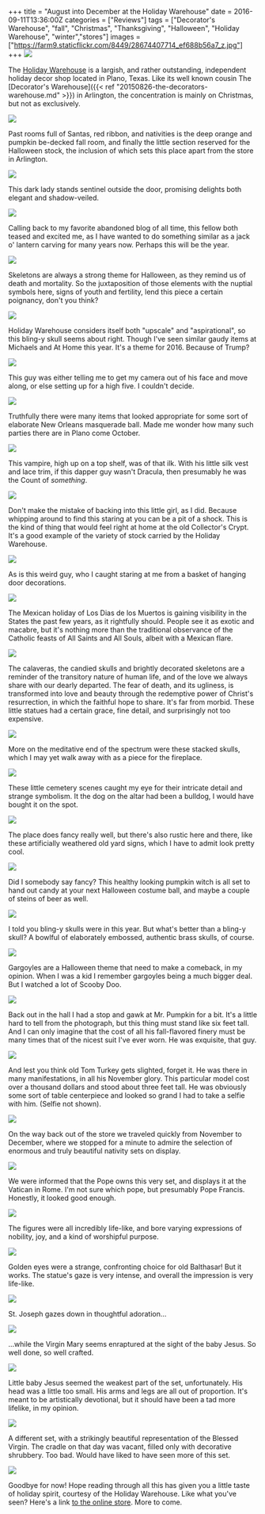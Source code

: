 +++
title = "August into December at the Holiday Warehouse"
date = 2016-09-11T13:36:00Z
categories = ["Reviews"]
tags = ["Decorator's Warehouse", "fall", "Christmas", "Thanksgiving", "Halloween", "Holiday Warehouse", "winter","stores"]
images = ["https://farm9.staticflickr.com/8449/28674407714_ef688b56a7_z.jpg"]
+++
![](https://live.staticflickr.com/8449/28674407714_0f3cbbea0f_k.jpg)

The [Holiday Warehouse](http://www.holidaywarehouse.com/) is a largish, and rather outstanding, independent holiday decor shop located in Plano, Texas. Like its well known cousin The [Decorator's Warehouse]({{< ref "20150826-the-decorators-warehouse.md" >}}) in Arlington, the concentration is mainly on Christmas, but not as exclusively.

<!--more-->

![](https://live.staticflickr.com/8327/29296840235_9b8770ce3e_k.jpg)

Past rooms full of Santas, red ribbon, and nativities is the deep orange and pumpkin be-decked fall room, and finally the little section reserved for the Halloween stock, the inclusion of which sets this place apart from the store in Arlington.

![](https://live.staticflickr.com/8119/29188948242_087794aacc_o.jpg)

This dark lady stands sentinel outside the door, promising delights both elegant and shadow-veiled.

![](https://live.staticflickr.com/8546/28676041883_e66a12d0ed_k.jpg)

Calling back to my favorite abandoned blog of all time, this fellow both teased and excited me, as I have wanted to do something similar as a jack o' lantern carving for many years now. Perhaps this will be the year.

![](https://live.staticflickr.com/7773/28676046163_abda73a039_k.jpg)

Skeletons are always a strong theme for Halloween, as they remind us of death and mortality. So the juxtaposition of those elements with the nuptial symbols here, signs of youth and fertility, lend this piece a certain poignancy, don't you think?

![](https://live.staticflickr.com/8532/28676045173_fc579c5a04_k.jpg)

Holiday Warehouse considers itself both "upscale" and "aspirational", so this bling-y skull seems about right. Though I've seen similar gaudy items at Michaels and At Home this year. It's a theme for 2016. Because of Trump?

![](https://live.staticflickr.com/8212/28674408514_875d534529_k.jpg)

This guy was either telling me to get my camera out of his face and move along, or else setting up for a high five. I couldn't decide.

![](https://live.staticflickr.com/8084/28674413064_cef585b499_k.jpg)

Truthfully there were many items that looked appropriate for some sort of elaborate New Orleans masquerade ball. Made me wonder how many such parties there are in Plano come October.

![](https://live.staticflickr.com/8388/28676047713_ea1aac6a22_k.jpg)

This vampire, high up on a top shelf, was of that ilk. With his little silk vest and lace trim, if this dapper guy wasn't Dracula, then presumably he was the Count of _something_.

![](https://live.staticflickr.com/7502/29296838735_0ababa937c_k.jpg)

Don't make the mistake of backing into this little girl, as I did. Because whipping around to find this staring at you can be a pit of a shock. This is the kind of thing that would feel right at home at the old Collector's Crypt. It's a good  example of the variety of stock carried by the Holiday Warehouse.

![](https://live.staticflickr.com/8808/29263058606_e3fa754a0d_k.jpg)

As is this weird guy, who I caught staring at me from a basket of hanging door decorations.

![](https://live.staticflickr.com/8403/28676048583_9fd7dffa91_k.jpg)

The Mexican holiday of Los Dias de los Muertos is gaining visibility in the States the past few years, as it rightfully should. People see it as exotic and macabre, but it's nothing more than the traditional observance of the Catholic feasts of All Saints and All Souls, albeit with a Mexican flare.

![](https://live.staticflickr.com/7736/28676049393_e0eb1269d4_k.jpg)

The calaveras, the candied skulls and brightly decorated skeletons are a reminder of the transitory nature of human life, and of the love we always share with our dearly departed. The fear of death, and its ugliness, is transformed into love and beauty through the redemptive power of Christ's resurrection, in which the faithful hope to share. It's far from morbid. These little statues had a certain grace, fine detail, and surprisingly not too expensive.

![](https://live.staticflickr.com/7645/29218355901_2c1cb6da76_k.jpg)

More on the meditative end of the spectrum were these stacked skulls, which I may yet walk away with as a piece for the fireplace.

![](https://live.staticflickr.com/8440/29218357161_96ce76ae9c_k.jpg)

These little cemetery scenes caught my eye for their intricate detail and strange symbolism. It the dog on the altar had been a bulldog, I would have bought it on the spot.

![](https://live.staticflickr.com/8096/29218359741_393f27e45f_k.jpg)

The place does fancy really well, but there's also rustic here and there, like these artificially weathered old yard signs, which I have to admit look pretty cool.

![](https://live.staticflickr.com/8273/29218367461_49ca8ebdc1_k.jpg)

Did I somebody say fancy? This healthy looking pumpkin witch is all set to hand out candy at your next Halloween costume ball, and maybe a couple of steins of beer as well.

![](https://live.staticflickr.com/8471/29218372251_aca2207640_k.jpg)

I told you bling-y skulls were in this year. But what's better than a bling-y skull? A bowlful of elaborately embossed, authentic brass skulls, of course.

![](https://live.staticflickr.com/8230/29263060166_8e4c7f96d3_k.jpg)

Gargoyles are a Halloween theme that need to make a comeback, in my opinion. When I was a kid I remember gargoyles being a much bigger deal. But I watched a lot of Scooby Doo.

![](https://live.staticflickr.com/8043/28674405584_cf866128b2_k.jpg)

Back out in the hall I had a stop and gawk at Mr. Pumpkin for a bit. It's a little hard to tell from the photograph, but this thing must stand like six feet tall. And I can only imagine that the cost of all his fall-flavored finery must be many times that of the nicest suit I've ever worn. He was exquisite, that guy.

![](https://live.staticflickr.com/8200/28676039923_d3e4d4b4d4_k.jpg)

And lest you think old Tom Turkey gets slighted, forget it. He was there in many manifestations, in all his November glory. This particular model cost over a thousand dollars and stood about three feet tall. He was obviously some sort of table centerpiece and looked so grand I had to take a selfie with him. (Selfie not shown).

![](https://live.staticflickr.com/8087/29218423951_869b4c7fce_k.jpg)

On the way back out of the store we traveled quickly from November to December, where we stopped for a minute to admire the selection of enormous and truly beautiful nativity sets on display.

![](https://live.staticflickr.com/8156/29218425201_59f1cde2ce_k.jpg)

We were informed that the Pope owns this very set, and displays it at the Vatican in Rome. I'm not sure which pope, but presumably Pope Francis. Honestly, it looked good enough.

![](https://live.staticflickr.com/8874/29218418251_339d5faca3_k.jpg)

The figures were all incredibly life-like, and bore varying expressions of nobility, joy, and a kind of worshipful purpose.

![](https://live.staticflickr.com/8087/29218418941_6c4aa43a2b_k.jpg)

Golden eyes were a strange, confronting choice for old Balthasar! But it works. The statue's gaze is very intense, and overall the impression is very life-like.

![](https://live.staticflickr.com/8192/29218421581_059cd6b0ef_k.jpg)

St. Joseph gazes down in thoughtful adoration…

![](https://live.staticflickr.com/8321/29218420951_1655d9226f_k.jpg)

…while the Virgin Mary seems enraptured at the sight of the baby Jesus. So well done, so well crafted.

![](https://live.staticflickr.com/8587/29218419901_50e4114167_k.jpg)

Little baby Jesus seemed the weakest part of the set, unfortunately. His head was a little too small. His arms and legs are all out of proportion. It's meant to be artistically devotional, but it should have been a tad more lifelike, in my opinion.

![](https://live.staticflickr.com/8175/29218422781_c307ca06bc_k.jpg)

A different set, with a strikingly beautiful representation of the Blessed Virgin. The cradle on that day was vacant, filled only with decorative shrubbery. Too bad. Would have liked to have seen more of this set.

![](https://live.staticflickr.com/8517/29218426471_b16b3e1452_k.jpg)

Goodbye for now! Hope reading through all this has given you a little taste of holiday spirit, courtesy of the Holiday Warehouse. Like what you've seen? Here's a link [to the online store](http://www.holidaywarehouse.com/halloween/). More to come.
